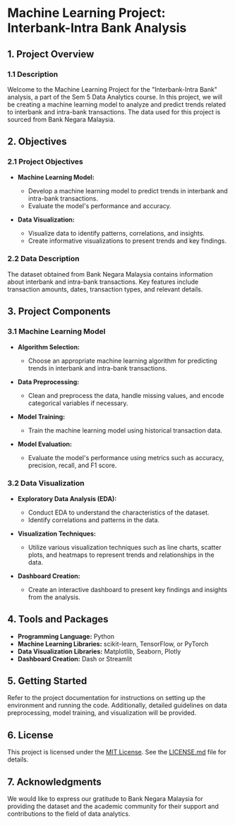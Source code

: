# Machine Learning Project: Interbank-Intra Bank Analysis

## 1. Project Overview

### 1.1 Description

Welcome to the Machine Learning Project for the "Interbank-Intra Bank" analysis, a part of the Sem 5 Data Analytics course. In this project, we will be creating a machine learning model to analyze and predict trends related to interbank and intra-bank transactions. The data used for this project is sourced from Bank Negara Malaysia.

## 2. Objectives

### 2.1 Project Objectives

- **Machine Learning Model:**
  - Develop a machine learning model to predict trends in interbank and intra-bank transactions.
  - Evaluate the model's performance and accuracy.

- **Data Visualization:**
  - Visualize data to identify patterns, correlations, and insights.
  - Create informative visualizations to present trends and key findings.

### 2.2 Data Description

The dataset obtained from Bank Negara Malaysia contains information about interbank and intra-bank transactions. Key features include transaction amounts, dates, transaction types, and relevant details.

## 3. Project Components

### 3.1 Machine Learning Model

- **Algorithm Selection:**
  - Choose an appropriate machine learning algorithm for predicting trends in interbank and intra-bank transactions.

- **Data Preprocessing:**
  - Clean and preprocess the data, handle missing values, and encode categorical variables if necessary.

- **Model Training:**
  - Train the machine learning model using historical transaction data.

- **Model Evaluation:**
  - Evaluate the model's performance using metrics such as accuracy, precision, recall, and F1 score.

### 3.2 Data Visualization

- **Exploratory Data Analysis (EDA):**
  - Conduct EDA to understand the characteristics of the dataset.
  - Identify correlations and patterns in the data.

- **Visualization Techniques:**
  - Utilize various visualization techniques such as line charts, scatter plots, and heatmaps to represent trends and relationships in the data.

- **Dashboard Creation:**
  - Create an interactive dashboard to present key findings and insights from the analysis.

## 4. Tools and Packages

- **Programming Language:** Python
- **Machine Learning Libraries:** scikit-learn, TensorFlow, or PyTorch
- **Data Visualization Libraries:** Matplotlib, Seaborn, Plotly
- **Dashboard Creation:** Dash or Streamlit

## 5. Getting Started

Refer to the project documentation for instructions on setting up the environment and running the code. Additionally, detailed guidelines on data preprocessing, model training, and visualization will be provided.


## 6. License

This project is licensed under the [MIT License](LICENSE.md). See the [LICENSE.md](LICENSE.md) file for details.

## 7. Acknowledgments

We would like to express our gratitude to Bank Negara Malaysia for providing the dataset and the academic community for their support and contributions to the field of data analytics.
